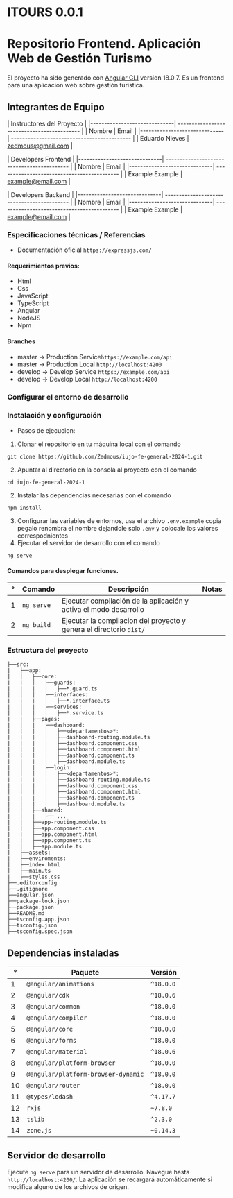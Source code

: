 
# ITOURS 0.0.1

# Repositorio Frontend. Aplicación Web de Gestión Turismo
El proyecto ha sido generado con [Angular CLI](https://github.com/angular/angular-cli) version 18.0.7.
Es un frontend para una aplicacion web sobre gestión turistica.


## Integrantes de Equipo

| Instructores del Proyecto                                                  |
|------------------------------| ------------------------------------------- |
| Nombre                       | Email                                       |
|------------------------------| ------------------------------------------- |
| Eduardo Nieves               | zedmous@gmail.com                           |


| Developers Frontend                                                        |
|------------------------------| ------------------------------------------- |
| Nombre                       | Email                                       |
|------------------------------| ------------------------------------------- |
| Example Example              | example@email.com                           |

| Developers Backend                                                         |
|------------------------------| ------------------------------------------- |
| Nombre                       | Email                                       |
|------------------------------| ------------------------------------------- |
| Example Example              | example@email.com                           |

### Especificaciones técnicas / Referencias

- Documentación oficial `https://expressjs.com/` 

#### Requerimientos previos:
- Html
- Css
- JavaScript
- TypeScript
- Angular
- NodeJS
- Npm

#### Branches

- master -> Production Service`https://example.com/api`
- master -> Production Local ```http://localhost:4200```
- develop -> Develop Service `https://example.com/api`
- develop -> Develop Local ```http://localhost:4200```

### Configurar el entorno de desarrollo

### Instalación y configuración
- Pasos de ejecucion:

1. Clonar el repositorio en tu máquina local con el comando 
```
git clone https://github.com/Zedmous/iujo-fe-general-2024-1.git
```
2. Apuntar al directorio en la consola al proyecto con el comando 
```
cd iujo-fe-general-2024-1
```
2. Instalar las dependencias necesarias con el comando 
```
npm install
```
3. Configurar las variables de entornos, usa el archivo `.env.example` 
copia pegalo renombra el nombre dejandole solo `.env` y colocale los valores correspodnientes
4. Ejecutar el servidor de desarrollo con el comando 
```
ng serve
```

#### Comandos para desplegar funciones.

| °   | Comando             | Descripción                                                            | Notas |
| --- | ------------------- | ---------------------------------------------------------------------- | ----- |
| 1   | `ng serve`          | Ejecutar compilación de la aplicación y activa el modo desarrollo      |       |
| 2   | `ng build`          | Ejecutar la compilacion del proyecto  y genera el directorio `dist/`   |       |

### Estructura del proyecto

```
├──src:
|   ├──app:
|   |   ├──core:
|   |   │   ├──guards:
|   |   |   |   ├──*.guard.ts
|   │   |   ├──interfaces:
|   |   |   |   ├──*.interface.ts
|   │   |   ├──services:
|   |   |   |   ├──*.service.ts
|   |   ├──pages:
|   │   |   ├──dashboard:
|   |   |   |   ├──<departamentos>*:
|   |   |   |   ├──dashboard-routing.module.ts
|   |   |   |   ├──dashboard.component.css
|   |   |   |   ├──dashboard.component.html
|   |   |   |   ├──dashboard.component.ts
|   |   |   |   ├──dashboard.module.ts
|   │   |   ├──login:
|   |   |   |   ├──<departamentos>*:
|   |   |   |   ├──dashboard-routing.module.ts
|   |   |   |   ├──dashboard.component.css
|   |   |   |   ├──dashboard.component.html
|   |   |   |   ├──dashboard.component.ts
|   |   |   |   ├──dashboard.module.ts
|   |   ├──shared:
|   │   |   ├── ...
|   |   ├──app-routing.module.ts
|   |   ├──app.component.css
|   |   ├──app.component.html
|   |   ├──app.component.ts
|   |   ├──app.module.ts
|   ├──assets:
|   ├──enviroments:
|   ├──index.html
|   ├──main.ts
|   ├──styles.css
├──.editorconfig
├──.gitignore
├──angular.json
├──package-lock.json
├──package.json
├──README.md
├──tsconfig.app.json
├──tsconfig.json
├──tsconfig.spec.json
```

## Dependencias instaladas
| °   | Paquete                            | Versión         |
| --- | ---------------------------------- | --------------- |
|  1  | `@angular/animations`              | `^18.0.0`      |
|  2  | `@angular/cdk`                     | `^18.0.6`      |
|  3  | `@angular/common`                  | `^18.0.0`      |
|  4  | `@angular/compiler`                | `^18.0.0`      |
|  5  | `@angular/core`                    | `^18.0.0`      |
|  6  | `@angular/forms`                   | `^18.0.0`      |
|  7  | `@angular/material`                | `^18.0.6`      |
|  8  | `@angular/platform-browser`        | `^18.0.0`      |
|  9  | `@angular/platform-browser-dynamic`| `^18.0.0`      |
| 10  | `@angular/router`                  | `^18.0.0`      |
| 11  | `@types/lodash`                   | `^4.17.7`      |
| 12  | `rxjs`                             | `~7.8.0`       |
| 13  | `tslib`                            | `^2.3.0`       |
| 14  | `zone.js`                         | `~0.14.3`      |



## Servidor de desarrollo

Ejecute `ng serve` para un servidor de desarrollo. Navegue hasta `http://localhost:4200/`. La aplicación se recargará automáticamente si modifica alguno de los archivos de origen.
